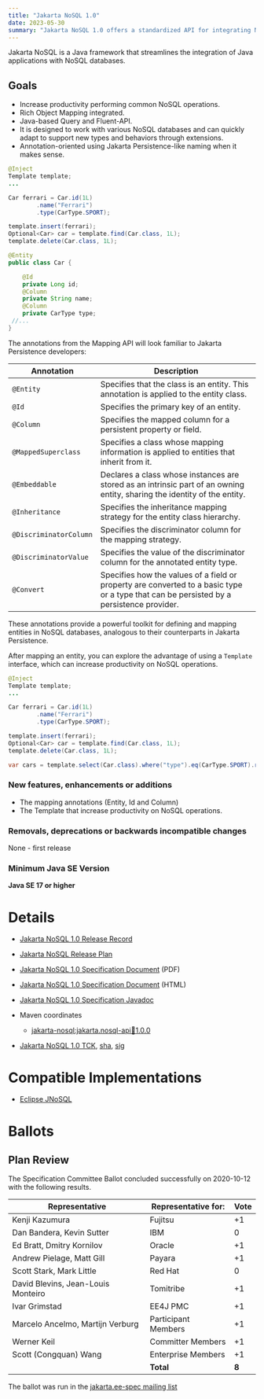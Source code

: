 ```yaml
---
title: "Jakarta NoSQL 1.0"
date: 2023-05-30
summary: "Jakarta NoSQL 1.0 offers a standardized API for integrating NoSQL databases with Jakarta EE applications, which improves productivity and interoperability across different NoSQL technologies. Although it is not part of Jakarta EE 11, the aim is to lay the groundwork for its future inclusion in the platform."
---
```


Jakarta NoSQL is a Java framework that streamlines the integration of Java applications with NoSQL databases.


## Goals

* Increase productivity performing common NoSQL operations.
* Rich Object Mapping integrated.
* Java-based Query and Fluent-API.
* It is designed to work with various NoSQL databases and can quickly adapt to support new types and behaviors through extensions.
* Annotation-oriented using Jakarta Persistence-like naming when it makes sense.


```java
@Inject
Template template;
...

Car ferrari = Car.id(1L)
        .name("Ferrari")
        .type(CarType.SPORT);

template.insert(ferrari);
Optional<Car> car = template.find(Car.class, 1L);
template.delete(Car.class, 1L);
```

```java
@Entity
public class Car {

    @Id
    private Long id;
    @Column
    private String name;
    @Column
    private CarType type;
 //...
}
```

The annotations from the Mapping API will look familiar to Jakarta Persistence developers:

| Annotation             | Description                                                                                                                                     |
|------------------------|-------------------------------------------------------------------------------------------------------------------------------------------------|
| `@Entity`              | Specifies that the class is an entity. This annotation is applied to the entity class.                                                         |
| `@Id`                  | Specifies the primary key of an entity.                                                                                                        |
| `@Column`              | Specifies the mapped column for a persistent property or field.                                                                                |
| `@MappedSuperclass`    | Specifies a class whose mapping information is applied to entities that inherit from it.                                                       |
| `@Embeddable`          | Declares a class whose instances are stored as an intrinsic part of an owning entity, sharing the identity of the entity.                      |
| `@Inheritance`         | Specifies the inheritance mapping strategy for the entity class hierarchy.                                                                     |
| `@DiscriminatorColumn` | Specifies the discriminator column for the mapping strategy.                                                                                   |
| `@DiscriminatorValue`  | Specifies the value of the discriminator column for the annotated entity type.                                                                 |
| `@Convert`             | Specifies how the values of a field or property are converted to a basic type or a type that can be persisted by a persistence provider.       |

These annotations provide a powerful toolkit for defining and mapping entities in NoSQL databases, analogous to their counterparts in Jakarta Persistence.


After mapping an entity, you can explore the advantage of using a `Template` interface, which can increase productivity on NoSQL operations.

```java
@Inject
Template template;
...

Car ferrari = Car.id(1L)
        .name("Ferrari")
        .type(CarType.SPORT);

template.insert(ferrari);
Optional<Car> car = template.find(Car.class, 1L);
template.delete(Car.class, 1L);

var cars = template.select(Car.class).where("type").eq(CarType.SPORT).result();
```


### New features, enhancements or additions

* The mapping annotations (Entity, Id and Column)
* The Template that increase productivity on NoSQL operations.


###  Removals, deprecations or backwards incompatible changes

None - first release

### Minimum Java SE Version
<!-- Specify the minimum required Java SE version for this specification -->
**Java SE 17 or higher**

# Details

* [Jakarta NoSQL 1.0 Release Record](https://projects.eclipse.org/projects/ee4j.nosql/releases/1.0)


* [Jakarta NoSQL Release Plan](https://projects.eclipse.org/projects/ee4j.nosql/releases/1.0)
* [Jakarta NoSQL 1.0 Specification Document](./jakarta-nosql-1.0.pdf) (PDF)
* [Jakarta NoSQL 1.0 Specification Document](./jakarta-nosql-1.0.html) (HTML)
* [Jakarta NoSQL 1.0 Specification Javadoc](./apidocs)
* Maven coordinates
  * [jakarta-nosql:jakarta.nosql-api:jar:1.0.0](https://repo1.maven.org/maven2/jakarta/nosql/jakarta.nosql-api/1.0.0)
* [Jakarta NoSQL 1.0 TCK](https://www.eclipse.org/downloads/download.php?file=/nosql/1.0/staged/eftl/nosql-1-0-0-tck.zip), [sha](https://download.eclipse.org/nosql/1.0/staged/eftl/nosql-1-0-0-tck.zip.sha256),
[sig](https://download.eclipse.org/nosql/1.0/staged/eftl/nosql-tck-1.0.0.zip.sig)

# Compatible Implementations

* [Eclipse JNoSQL](http://www.jnosql.org/)

# Ballots

## Plan Review

The Specification Committee Ballot concluded successfully on 2020-10-12 with the following results.

| Representative                                 | Representative for: | Vote |
|------------------------------------------------|---------------------|------|
| Kenji Kazumura                                 | Fujitsu             |  +1  |
| Dan Bandera, Kevin Sutter                      | IBM                 |   0  |
| Ed Bratt, Dmitry Kornilov                      | Oracle              |  +1  |
| Andrew Pielage, Matt Gill                      | Payara              |  +1  |
| Scott Stark, Mark Little                       | Red Hat             |   0  |
| David Blevins, Jean-Louis Monteiro             | Tomitribe           |  +1  |
| Ivar Grimstad                                  | EE4J PMC            |  +1  |
| Marcelo Ancelmo, Martijn Verburg               | Participant Members |  +1  |
| Werner Keil                                    | Committer Members   |  +1  |
| Scott (Congquan) Wang                          | Enterprise Members  |  +1  |
|                                                | **Total**           | **8**|

The ballot was run in the [jakarta.ee-spec mailing list](https://www.eclipse.org/lists/jakarta.ee-spec/msg00984.html)
